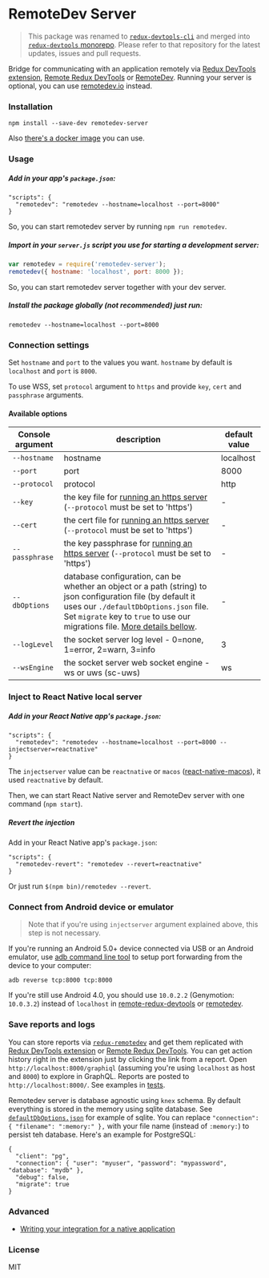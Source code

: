 RemoteDev Server
================

>This package was renamed to [`redux-devtools-cli`](https://github.com/reduxjs/redux-devtools/tree/master/packages/redux-devtools-cli) and merged into [`redux-devtools` monorepo](https://github.com/reduxjs/redux-devtools). Please refer to that repository for the latest updates, issues and pull requests.

Bridge for communicating with an application remotely via [Redux DevTools extension](https://github.com/zalmoxisus/redux-devtools-extension), [Remote Redux DevTools](https://github.com/zalmoxisus/remote-redux-devtools) or [RemoteDev](https://github.com/zalmoxisus/remotedev). Running your server is optional, you can use [remotedev.io](https://remotedev.io) instead.

### Installation

```
npm install --save-dev remotedev-server
```

Also [there's a docker image](https://github.com/jhen0409/docker-remotedev-server) you can use.

### Usage

##### Add in your app's `package.json`:

```
"scripts": {
  "remotedev": "remotedev --hostname=localhost --port=8000"
}
```

So, you can start remotedev server by running `npm run remotedev`.

##### Import in your `server.js` script you use for starting a development server:

```js
var remotedev = require('remotedev-server');
remotedev({ hostname: 'localhost', port: 8000 });
```

So, you can start remotedev server together with your dev server.

##### Install the package globally (not recommended) just run:

```
remotedev --hostname=localhost --port=8000
```

### Connection settings

Set `hostname` and `port` to the values you want. `hostname` by default is `localhost` and `port` is `8000`.

To use WSS, set `protocol` argument to `https` and provide `key`, `cert` and `passphrase` arguments.


#### Available options

| Console argument | description                                                                                                                                             | default value |
| ---------------- | ------------------------------------------------------------------------------------------------------------------------------------------------------- | ------------- |
| `--hostname`     | hostname                                                                                                                                                | localhost     |
| `--port`         | port                                                                                                                                                    | 8000          |
| `--protocol`     | protocol                                                                                                                                                | http          |
| `--key`          | the key file for [running an https server](https://github.com/SocketCluster/socketcluster#using-over-https) (`--protocol` must be set to 'https')       | -             |
| `--cert`         | the cert file for [running an https server](https://github.com/SocketCluster/socketcluster#using-over-https) (`--protocol` must be set to 'https')      | -             |
| `--passphrase`   | the key passphrase for [running an https server](https://github.com/SocketCluster/socketcluster#using-over-https) (`--protocol` must be set to 'https') | -             |
| `--dbOptions`    | database configuration, can be whether an object or a path (string) to json configuration file (by default it uses our `./defaultDbOptions.json` file. Set `migrate` key to `true` to use our migrations file. [More details bellow](https://github.com/zalmoxisus/remotedev-server#save-reports-and-logs).                                   | -             |
| `--logLevel`     | the socket server log level - 0=none, 1=error, 2=warn, 3=info                                                                                           | 3             |
| `--wsEngine`     | the socket server web socket engine - ws or uws (sc-uws)                                                                                                    | ws            |

### Inject to React Native local server

##### Add in your React Native app's `package.json`:

```
"scripts": {
  "remotedev": "remotedev --hostname=localhost --port=8000 --injectserver=reactnative"
}
```

The `injectserver` value can be `reactnative` or `macos` ([react-native-macos](https://github.com/ptmt/react-native-macos)), it used `reactnative` by default.

Then, we can start React Native server and RemoteDev server with one command (`npm start`).

##### Revert the injection

Add in your React Native app's `package.json`:

```
"scripts": {
  "remotedev-revert": "remotedev --revert=reactnative"
}
```

Or just run `$(npm bin)/remotedev --revert`.

### Connect from Android device or emulator

> Note that if you're using `injectserver` argument explained above, this step is not necessary. 

If you're running an Android 5.0+ device connected via USB or an Android emulator, use [adb command line tool](http://developer.android.com/tools/help/adb.html) to setup port forwarding from the device to your computer:

```
adb reverse tcp:8000 tcp:8000
```

If you're still use Android 4.0, you should use `10.0.2.2` (Genymotion: `10.0.3.2`) instead of `localhost` in [remote-redux-devtools](https://github.com/zalmoxisus/remote-redux-devtools#storeconfigurestorejs) or [remotedev](https://github.com/zalmoxisus/remotedev#usage).

### Save reports and logs

You can store reports via [`redux-remotedev`](https://github.com/zalmoxisus/redux-remotedev) and get them replicated with [Redux DevTools extension](https://github.com/zalmoxisus/redux-devtools-extension) or [Remote Redux DevTools](https://github.com/zalmoxisus/remote-redux-devtools). You can get action history right in the extension just by clicking the link from a report. Open `http://localhost:8000/graphiql` (assuming you're using `localhost` as host and `8000`) to explore in GraphQL. Reports are posted to `http://localhost:8000/`. See examples in [tests](https://github.com/zalmoxisus/remotedev-server/blob/937cfa1f0ac9dc12ebf7068eeaa8b03022ec33bc/test/integration.spec.js#L110-L165).

Remotedev server is database agnostic using `knex` schema. By default everything is stored in the memory using sqlite database. See [`defaultDbOptions.json`](https://github.com/zalmoxisus/remotedev-server/blob/master/defaultDbOptions.json) for example of sqlite. You can replace `"connection": { "filename": ":memory:" },` with your file name (instead of `:memory:`) to persist teh database. Here's an example for PostgreSQL:
```
{
  "client": "pg",
  "connection": { "user": "myuser", "password": "mypassword", "database": "mydb" },
  "debug": false,
  "migrate": true
}
```

### Advanced
- [Writing your integration for a native application](https://github.com/zalmoxisus/remotedev-server/blob/master/docs/API/Realtime.md)

### License 

MIT
